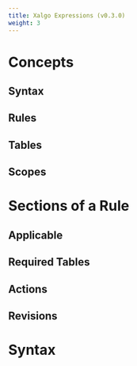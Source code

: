 ```yaml
---
title: Xalgo Expressions (v0.3.0)
weight: 3
---
```


# Concepts

## Syntax

## Rules

## Tables

## Scopes

# Sections of a Rule

## Applicable

## Required Tables

## Actions

## Revisions

# Syntax
